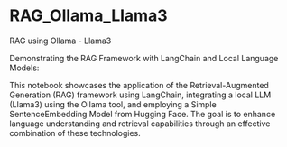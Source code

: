 # RAG_Ollama_Llama3
RAG using Ollama - Llama3

Demonstrating the RAG Framework with LangChain and Local Language Models:

This notebook showcases the application of the Retrieval-Augmented Generation (RAG) framework using LangChain, integrating a local LLM (Llama3) using the Ollama tool, and employing a Simple SentenceEmbedding Model from Hugging Face. The goal is to enhance language understanding and retrieval capabilities through an effective combination of these technologies.
